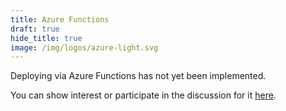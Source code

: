 ```yaml
---
title: Azure Functions
draft: true
hide_title: true
image: /img/logos/azure-light.svg
---
```


<DocHeaderHero title={frontMatter.title} image={frontMatter.image} />

Deploying via Azure Functions has not yet been implemented.

You can show interest or participate in the discussion for it [here](https://github.com/pikku/pikku/issues/49).
